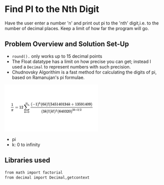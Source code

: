 # Find PI to the Nth Digit
Have the user enter a number 'n' and print out pi to the 'nth' digit,i.e. to the number
of decimal places. Keep a limit of how far the program will go.

## Problem Overview and Solution Set-Up
* `round().` only works up to 15 decimal points
* The Float datatype has a limit on how precise you can get; instead I used a `Decimal` to represent numbers with such precision.
* Chudnovsky Algorithim is a fast method for calculating the digits of pi, based on Ramanujan's pi formulae.

<img src = "img.png" width = 300 >

* pi
* k: 0 to infinity

## Libraries used
```
from math import factorial
from decimal import Decimal,getcontext
```

